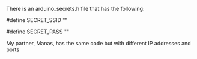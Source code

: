 There is an arduino_secrets.h file that has the following:

#define SECRET_SSID ""

#define SECRET_PASS ""

My partner, Manas, has the same code but with different IP addresses and ports
